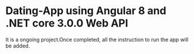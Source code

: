 # Dating-App using Angular 8 and .NET core 3.0.0 Web API

It is a ongoing project.Once completed, all the instruction to run the app will be added.



